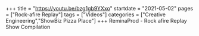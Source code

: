 +++
title = "https://youtu.be/bzg1gb9YXxo"
startdate = "2021-05-02"
pages = ["Rock-afire Replay"]
tags = ["Videos"]
categories = ["Creative Engineering","ShowBiz Pizza Place"]
+++
ReminaProd - Rock afire Replay Show Compilation
